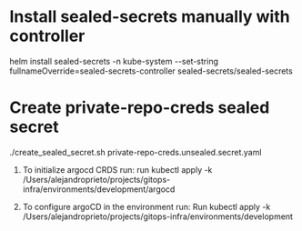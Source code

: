# Install sealed-secrets manually with controller
helm install sealed-secrets -n kube-system --set-string fullnameOverride=sealed-secrets-controller sealed-secrets/sealed-secrets 

# Create private-repo-creds sealed secret
./create_sealed_secret.sh private-repo-creds.unsealed.secret.yaml

1. To initialize argocd CRDS run: 
run kubectl apply -k /Users/alejandroprieto/projects/gitops-infra/environments/development/argocd 

2. To configure argoCD in the environment run:
Run kubectl apply -k /Users/alejandroprieto/projects/gitops-infra/environments/development 

